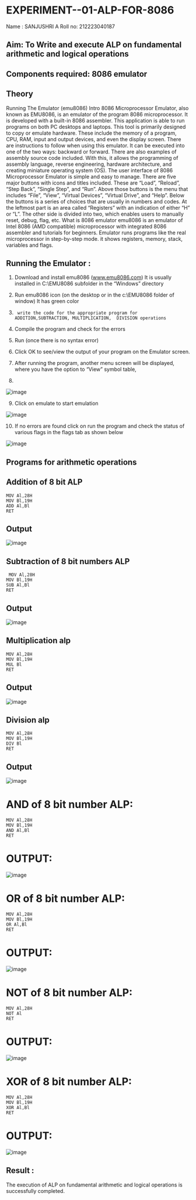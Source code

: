 
# EXPERIMENT--01-ALP-FOR-8086
Name : SANJUSHRI A
Roll no: 212223040187


## Aim: To Write and execute ALP on fundamental arithmetic and logical operations
## Components required: 8086  emulator 
## Theory 
Running The Emulator (emu8086) Intro 8086 Microprocessor Emulator, also known as EMU8086, is an emulator of the program 8086 microprocessor. It is developed with a built-in 8086 assembler. This application is able to run programs on both PC desktops and laptops. This tool is primarily designed to copy or emulate hardware. These include the memory of a program, CPU, RAM, input and output devices, and even the display screen. There are instructions to follow when using this emulator. It can be executed into one of the two ways: backward or forward. There are also examples of assembly source code included. With this, it allows the programming of assembly language, reverse engineering, hardware architecture, and creating miniature operating system (OS). The user interface of 8086 Microprocessor Emulator is simple and easy to manage. There are five major buttons with icons and titles included. These are “Load”, “Reload”, “Step Back”, “Single Step”, and “Run”. Above those buttons is the menu that includes “File”, “View”, “Virtual Devices”, “Virtual Drive”, and “Help”. Below the buttons is a series of choices that are usually in numbers and codes. At the leftmost part is an area called “Registers” with an indication of either “H” or “L”. The other side is divided into two, which enables users to manually reset, debug, flag, etc. What is 8086 emulator emu8086 is an emulator of Intel 8086 (AMD compatible) microprocessor with integrated 8086 assembler and tutorials for beginners. Emulator runs programs like the real microprocessor in step-by-step mode. it shows registers, memory, stack, variables and flags.


 ## Running the Emulator :
1.	Download and install emu8086 (www.emu8086.com) It is usually installed in C:\EMU8086 subfolder in the “Windows” directory
2.	  Run  emu8086 icon (on the desktop or in the c:\EMU8086 folder of window) It has green color 
 
 
3.		write the code for the appropriate program for ADDITION,SUBTRACTION, MULTIPLICATION,  DIVISION operations 

4.	 Compile the program and check for the errors 
5.	Run (once there is no syntax error) 

6.	Click OK to see/view the output of your program on the Emulator screen. 


7.	After running the program, another menu screen will be displayed, where you have the option to “View” symbol table,
8.	 


![image](https://user-images.githubusercontent.com/36288975/189273263-d65baae9-4b8f-4723-afb3-c0ffa4052b04.png)











9.	Click on emulate to start emulation 








![image](https://user-images.githubusercontent.com/36288975/189273273-9bb36ec1-e2e8-4892-8d35-37707332bfdc.png)








10.	If no errors are found click on run the program and check the status of various flags in the flags tab as shown below 






![image](https://user-images.githubusercontent.com/36288975/189273277-113a2a33-4a40-4ff8-95a5-ecd3a1f504fe.png)







## Programs for arithmetic  operations

## Addition  of 8 bit ALP 
```
MOV Al,28H
MOV Bl,19H
ADD Al,Bl
RET
```
## Output  

 ![image](https://github.com/user-attachments/assets/5b290459-bf7b-46ad-ba90-cba782d804a6)


## Subtraction   of 8 bit numbers  ALP 
```
 MOV Al,28H
MOV Bl,19H
SUB Al,Bl
RET
```
## Output  

![image](https://github.com/user-attachments/assets/4624d853-d117-4174-9785-1905bffc3144)

## Multiplication alp 
```
MOV Al,28H
MOV Bl,19H
MUL Bl
RET
```
 ## Output  

![image](https://github.com/user-attachments/assets/cd5ee6b0-e381-472e-b89c-792cb32862eb)

## Division alp 
```
MOV Al,28H
MOV Bl,19H
DIV Bl
RET
```
## Output  


![image](https://github.com/user-attachments/assets/daf5a4fe-fcfe-4cc9-a454-4e0e48560b6d)

# AND of 8 bit number ALP:
```
MOV Al,28H
MOV Bl,19H
AND Al,Bl
RET
```

# OUTPUT:


![image](https://github.com/user-attachments/assets/7b6dd313-9c99-4c59-bf44-b4de95d7633b)

# OR of 8 bit number ALP:
```
MOV Al,28H
MOV Bl,19H
OR Al,Bl
RET
```

# OUTPUT:


![image](https://github.com/user-attachments/assets/67723952-6237-4e08-8bdf-18c1c8b42ec1)

# NOT of 8 bit number ALP:
```
MOV Al,28H
NOT Al
RET
```

# OUTPUT:


![image](https://github.com/user-attachments/assets/75cdba78-7272-42c2-9296-f78929e39365)

# XOR of 8 bit number ALP:
```
MOV Al,28H
MOV Bl,19H
XOR Al,Bl
RET
```

# OUTPUT:


![image](https://github.com/user-attachments/assets/d9bdfc23-f1af-46f4-8d41-d76767db4ec2)

## Result :
 

The execution of ALP on fundamental arithmetic and logical operations is successfully completed.





